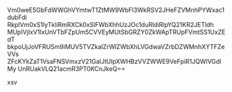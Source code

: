 Vm0weE5GbFdWWGhVYmtwT1ZtMW9WbFl3WkRSV2JHeFZVMnhPYWxac1dubFdi
RkpIVm0xS1IyTkliRmRXCk0xSlFWbXhhUzJOc1duRldiRlpYQ21KR2JETldh
MUpIVjIxV1IxUnVTbFZpUm5CVVEyMUtSbGRZY0ZkWApTRUpFVmtSS1UxZEdT
bkpoUjJoVFRUSm9iMUV5TVZkalZrWlZWbXhLVGdwaVZrbDZWMnhXYTFZeVVs
ZFcKYkZaT1VsaFNSVmxzV21GalJtUlpXWHBzVVZWWE9VeFpiR1JQWlVGdlMy
UnRUakVLQ21acmR3PT0KCnJkeQ==

xsv